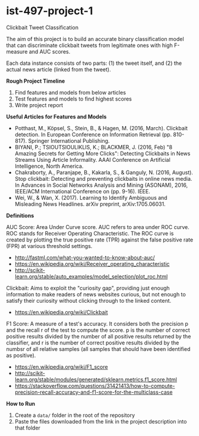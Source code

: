 # ist-497-project-1

Clickbait Tweet Classification

The aim of this project is to build an accurate binary classification model that can discriminate clickbait tweets from legitimate ones with high F-measure and AUC scores.

Each data instance consists of two parts: (1) the tweet itself, and (2) the actual news article (linked from the tweet).

**Rough Project Timeline**

1. Find features and models from below articles
2. Test features and models to find highest scores
3. Write project report

**Useful Articles for Features and Models**

- Potthast, M., Köpsel, S., Stein, B., & Hagen, M. (2016, March). Clickbait detection. In European Conference on Information Retrieval (pp. 810-817). Springer International Publishing.
- BIYANI, P.; TSIOUTSIOULIKLIS, K.; BLACKMER, J. (2016, Feb) "8 Amazing Secrets for Getting More Clicks": Detecting Clickbaits in News Streams Using Article Informality. AAAI Conference on Artificial Intelligence, North America.
- Chakraborty, A., Paranjape, B., Kakarla, S., & Ganguly, N. (2016, August). Stop clickbait: Detecting and preventing clickbaits in online news media. In Advances in Social Networks Analysis and Mining (ASONAM), 2016, IEEE/ACM International Conference on (pp. 9-16). IEEE.
- Wei, W., & Wan, X. (2017). Learning to Identify Ambiguous and Misleading News Headlines. arXiv preprint, arXiv:1705.06031.

**Definitions**

AUC Score: Area Under Curve score. AUC refers to area under ROC curve. ROC stands for Receiver Operating Characteristic. The ROC curve is created by plotting the true positive rate (TPR) against the false positive rate (FPR) at various threshold settings.

- http://fastml.com/what-you-wanted-to-know-about-auc/
- https://en.wikipedia.org/wiki/Receiver_operating_characteristic
- http://scikit-learn.org/stable/auto_examples/model_selection/plot_roc.html

Clickbait: Aims to exploit the "curiosity gap", providing just enough information to make readers of news websites curious, but not enough to satisfy their curiosity without clicking through to the linked content.

- https://en.wikipedia.org/wiki/Clickbait

F1 Score: A measure of a test's accuracy. It considers both the precision p and the recall r of the test to compute the score. p is the number of correct positive results divided by the number of all positive results returned by the classifier, and r is the number of correct positive results divided by the numbsr of all relative samples (all samples that should have been identified as positive).

- https://en.wikipedia.org/wiki/F1_score
- http://scikit-learn.org/stable/modules/generated/sklearn.metrics.f1_score.html
- https://stackoverflow.com/questions/31421413/how-to-compute-precision-recall-accuracy-and-f1-score-for-the-multiclass-case

**How to Run**

1. Create a `data/` folder in the root of the repository
2. Paste the files downloaded from the link in the project description into that folder
